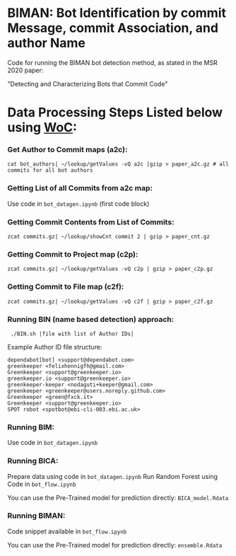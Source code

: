 # BIMAN: Bot Identification by commit Message, commit Association, and author Name
Code for running the BIMAN bot detection method, as stated in the MSR 2020 paper: 

"Detecting and Characterizing Bots that Commit Code"


# Data Processing Steps Listed below using [WoC](https://github.com/woc-hack/tutorial):

###  Get Author to Commit maps (a2c):
`cat bot_authors| ~/lookup/getValues -vQ a2c |gzip > paper_a2c.gz # all commits for all bot authors`

### Getting List of all Commits from a2c map: 
Use code in `bot_datagen.ipynb` (first code block)

### Getting Commit Contents from List of Commits:
`zcat commits.gz| ~/lookup/showCnt commit 2 | gzip > paper_cnt.gz`

### Getting Commit to Project map (c2p):
`zcat commits.gz| ~/lookup/getValues -vQ c2p | gzip > paper_c2p.gz`

### Getting Commit to File map (c2f):
`zcat commits.gz| ~/lookup/getValues -vQ c2f | gzip > paper_c2f.gz`

### Running BIN (name based detection) approach:

` ./BIN.sh |file with list of Author IDs|`

Example Author ID file structure:

```
dependabot[bot] <support@dependabot.com>
greenkeeper <felixhennigfh@gmail.com>
Greenkeeper <support@greenkeeper.io>
greenkeeper.io <support@greenkeeper.io>
greenkeeper-keeper <nodaguti+keeper@gmail.com>
greenkeeper <greenkeeper@users.noreply.github.com>
Greenkeeper <green@fxck.it>
Greenkeeper <support@greenkeeper.io>
SPOT robot <spotbot@ebi-cli-003.ebi.ac.uk>
```

### Running BIM: 
Use code in `bot_datagen.ipynb`

### Running BICA:
Prepare data using code in `bot_datagen.ipynb`
Run Random Forest using Code in `bot_flow.ipynb`

You can use the Pre-Trained model for prediction directly: `BICA_model.Rdata`

### Running BIMAN:
Code snippet available in `bot_flow.ipynb`

You can use the Pre-Trained model for prediction directly: `ensemble.Rdata`
